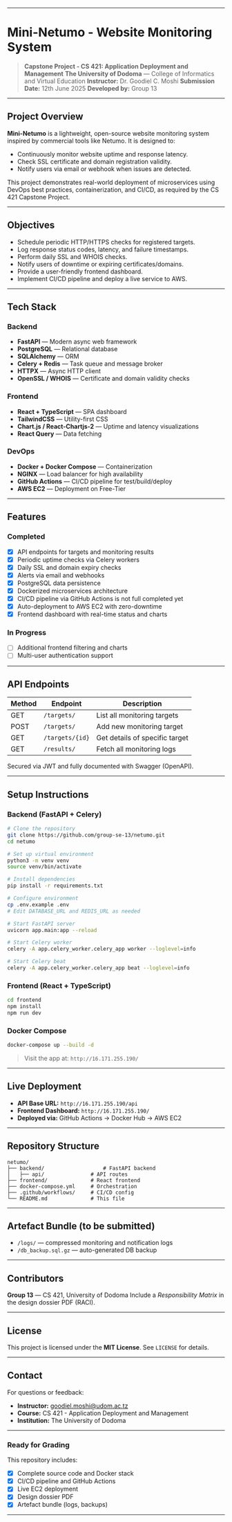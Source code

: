 
---

#  Mini-Netumo - Website Monitoring System

> **Capstone Project - CS 421: Application Deployment and Management**
> **The University of Dodoma** — College of Informatics and Virtual Education
> **Instructor:** Dr. Goodiel C. Moshi
> **Submission Date:** 12th June 2025
> **Developed by:** Group 13

---

## Project Overview

**Mini-Netumo** is a lightweight, open-source website monitoring system inspired by commercial tools like Netumo. It is designed to:

* Continuously monitor website uptime and response latency.
* Check SSL certificate and domain registration validity.
* Notify users via email or webhook when issues are detected.

This project demonstrates real-world deployment of microservices using DevOps best practices, containerization, and CI/CD, as required by the CS 421 Capstone Project.

---

## Objectives

* Schedule periodic HTTP/HTTPS checks for registered targets.
* Log response status codes, latency, and failure timestamps.
* Perform daily SSL and WHOIS checks.
* Notify users of downtime or expiring certificates/domains.
* Provide a user-friendly frontend dashboard.
* Implement CI/CD pipeline and deploy a live service to AWS.

---

## Tech Stack

### Backend

* **FastAPI** — Modern async web framework
* **PostgreSQL** — Relational database
* **SQLAlchemy** — ORM
* **Celery + Redis** — Task queue and message broker
* **HTTPX** — Async HTTP client
* **OpenSSL / WHOIS** — Certificate and domain validity checks

### Frontend

* **React + TypeScript** — SPA dashboard
* **TailwindCSS** — Utility-first CSS
* **Chart.js / React-Chartjs-2** — Uptime and latency visualizations
* **React Query** — Data fetching

### DevOps

* **Docker + Docker Compose** — Containerization
* **NGINX** — Load balancer for high availability
* **GitHub Actions** — CI/CD pipeline for test/build/deploy
* **AWS EC2** — Deployment on Free-Tier

---

## Features

### Completed

* [x] API endpoints for targets and monitoring results
* [x] Periodic uptime checks via Celery workers
* [x] Daily SSL and domain expiry checks
* [x] Alerts via email and webhooks
* [x] PostgreSQL data persistence
* [x] Dockerized microservices architecture
* [x] CI/CD pipeline via GitHub Actions is not full completed yet
* [x] Auto-deployment to AWS EC2 with zero-downtime
* [x] Frontend dashboard with real-time status and charts

### In Progress

* [ ] Additional frontend filtering and charts
* [ ] Multi-user authentication support

---

## API Endpoints

| Method | Endpoint        | Description                    |
| ------ | --------------- | ------------------------------ |
| GET    | `/targets/`     | List all monitoring targets    |
| POST   | `/targets/`     | Add new monitoring target      |
| GET    | `/targets/{id}` | Get details of specific target |
| GET    | `/results/`     | Fetch all monitoring logs      |

Secured via JWT and fully documented with Swagger (OpenAPI).

---

##  Setup Instructions

### Backend (FastAPI + Celery)

```bash
# Clone the repository
git clone https://github.com/group-se-13/netumo.git
cd netumo

# Set up virtual environment
python3 -m venv venv
source venv/bin/activate

# Install dependencies
pip install -r requirements.txt

# Configure environment
cp .env.example .env
# Edit DATABASE_URL and REDIS_URL as needed

# Start FastAPI server
uvicorn app.main:app --reload

# Start Celery worker
celery -A app.celery_worker.celery_app worker --loglevel=info

# Start Celery beat
celery -A app.celery_worker.celery_app beat --loglevel=info
```

### Frontend (React + TypeScript)

```bash
cd frontend
npm install
npm run dev
```

### Docker Compose

```bash
docker-compose up --build -d
```

> Visit the app at: `http://16.171.255.190/`

---

## Live Deployment

* **API Base URL:** `http://16.171.255.190/api`
* **Frontend Dashboard:** `http://16.171.255.190/`
* **Deployed via:** GitHub Actions → Docker Hub → AWS EC2

---

## Repository Structure

```plaintext
netumo/
├── backend/                   # FastAPI backend
│   ├── api/               # API routes
├── frontend/              # React frontend
├── docker-compose.yml     # Orchestration
├── .github/workflows/     # CI/CD config
└── README.md              # This file
```

---

## Artefact Bundle (to be submitted)

* `/logs/` — compressed monitoring and notification logs
* `/db_backup.sql.gz` — auto-generated DB backup

---

## Contributors

**Group 13** — CS 421, University of Dodoma
Include a *Responsibility Matrix* in the design dossier PDF (RACI).

---

## License

This project is licensed under the **MIT License**. See `LICENSE` for details.

---

##  Contact

For questions or feedback:

*  **Instructor:** [goodiel.moshi@udom.ac.tz](mailto:goodiel.moshi@udom.ac.tz)
*  **Course:** CS 421 - Application Deployment and Management
*  **Institution:** The University of Dodoma

---

###  Ready for Grading

This repository includes:

* [x] Complete source code and Docker stack
* [x] CI/CD pipeline and GitHub Actions
* [x] Live EC2 deployment
* [x] Design dossier PDF
* [x] Artefact bundle (logs, backups)

---

